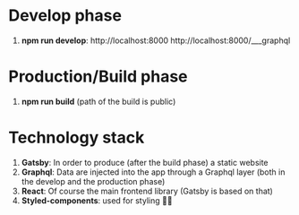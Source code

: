 # Develop phase
1. **npm run develop**:
    http://localhost:8000
    http://localhost:8000/___graphql

# Production/Build phase
1. **npm run build** (path of the build is public)

# Technology stack
1. **Gatsby**: In order to produce (after the build phase) a static website
2. **Graphql**: Data are injected into the app through a Graphql layer (both in the develop and the production phase)
3. **React**: Of course the main frontend library (Gatsby is based on that)
4. **Styled-components**: used for styling 💅🏻
